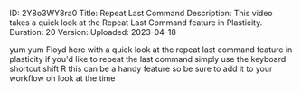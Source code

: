 ID: 2Y8o3WY8ra0
Title: Repeat Last Command
Description: This video takes a quick look at the Repeat Last Command feature in Plasticity.
Duration: 20
Version: 
Uploaded: 2023-04-18

yum yum
Floyd here with a quick look at the
repeat last command feature in
plasticity if you'd like to repeat the
last command simply use the keyboard
shortcut shift R this can be a handy
feature so be sure to add it to your
workflow oh look at the time
